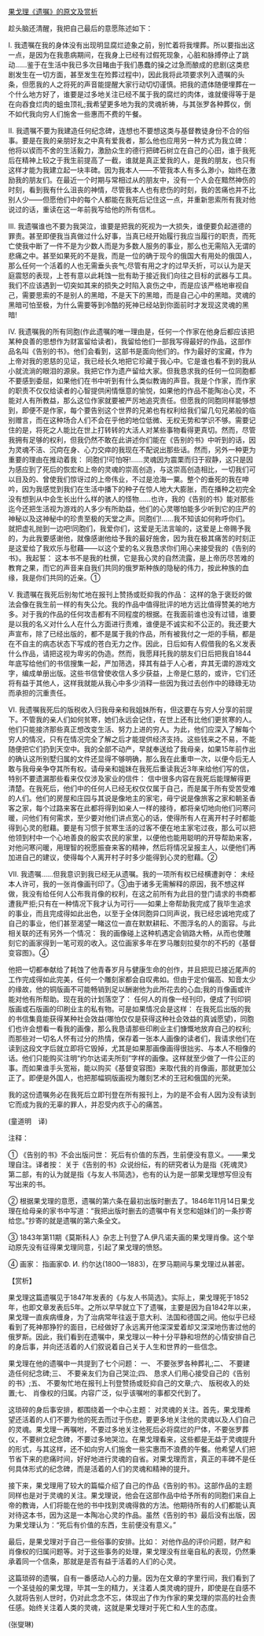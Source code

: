 [果戈理《遗嘱》的原文及赏析](https://www.vrrw.net/wx/12069.html)

趁头脑还清醒，我把自己最后的意愿陈述如下：

Ⅰ. 我遗嘱在我的身体没有出现明显腐烂迹象之前，别忙着将我埋葬。所以要指出这一点，是因为在我患病期间，在我身上已经有过假死现象，心脏和脉搏停止了跳动……鉴于在生活中我已多次目睹由于我们愚蠢的操之过急而酿成的悲剧(这类悲剧发生在一切方面，甚至发生在殓葬过程中)，因此我将此项要求列入遗嘱的头条，但愿我的人之将死的声音能提醒大家行动切切谨慎。把我的遗体随便埋葬在一个什么地方好了，谁要是过多地关注已经不属于我的腐烂的肉体，谁就傻得等于是在向吞食烂肉的蛆虫顶礼;我希望更多地为我的灵魂祈祷，与其张罗各种葬仪，倒不如代我向穷人们施舍一些惠而不费的午餐。

Ⅱ. 我遗嘱不要为我建造任何纪念碑，连想也不要想这类与基督教徒身份不合的俗事。要是在我的亲朋好友之中真有爱我者，那么他也应用另一种方式为我立碑： 他将以锲而不舍的生活毅力，激励众生的德行把碑石树立在自己的心田，谁于我死后在精神上较之于我生前提高了一截，谁就是真正爱我的人，是我的朋友，也只有这样才能为我建立起一块丰碑。因为我本人——不管我本人有多么渺小，始终在激励我的朋友们。在最近一个时期与常相过从的朋友中，没有一个人会在黯然神伤的时刻，看到我有什么沮丧的神情，尽管我本人也有悲伤的时刻，我的苦痛也并不比别人少——但愿他们中的每个人都能在我死后记住这一点，并重新思索所有我对他说过的话，重读在这一年前我写给他的所有信札。

Ⅲ. 我遗嘱谁也不要为我哭泣，谁要是把我的死视为一大损失，谁便要负起道德的罪责。甚至即便我当真做过什么好事，当真已经开始履行我应当履行的职责，而死亡使我中断了一件不是为少数人而是为多数人服务的事业，那么也无需陷入无谓的悲痛之中。甚至如果死的不是我，而是一位的确于现今的俄国大有用处的俄国人，那么任何一个活着的人也无需垂头丧气;尽管有用之才的过早夭折，可以认为是天庭震怒的表现，上苍有意以此耗蚀一批有助于接近我们向往之目标的武器与工具。我们不应该遇到一切突如其来的损失之时陷入哀伤之中，而是应该严格地审视自己，需要思索的不是别人的黑暗，不是天下的黑暗，而是自己心中的黑暗。灵魂的黑暗可怕至极，为什么需要等到冷酷的死神已经站到你面前时才发现这灵魂的黑暗!



Ⅳ. 我遗嘱我的所有同胞(作此遗嘱的唯一理由是，任何一个作家在他身后都应该把某种良善的思想作为财富留给读者)，我留给他们一部我写得最好的作品，这部作品名叫《告别的书》。他们会看到，这部书是面向他们的。作为最好的宝藏，作为上帝对我的恩慈的见证，我已经长久地把它珍藏于我心中。它是谁也看不到的我从小就流淌的眼泪的源泉。我把它作为遗产留给大家。但我恳求我的任何一位同胞都不要感到委屈，如果他们在书中听到有什么类似教诲的声音。我是个作家，而作家的职责不仅仅给读者的心智提供闲情惬意的愉悦，如果他的作品不能陶冶心灵，不能对人有所教益，那么这位作家就要被严厉地追究责任。但愿我的同胞同样能够想到，即便不是作家，每个要告别这个世界的兄弟也有权利给我们留几句兄弟般的临别赠言，而在这种场合人们不会在乎他的地位低微、无权无势和学识不够。需要记住的是，将死之人能比在世上打转转的大活人对某些事物看得更真切。然而，尽管我拥有足够的权利，但我仍然不敢在此讲述你们能在《告别的书》中听到的话，因为灵魂不洁、沉疴在身、心力交瘁的我现在不配说出那些话。然而，另外一种更为重要的理由在推动着我： 同胞们!可怕呀!……灵魂因为震栗而归于寂静，这只是因为感应到了死后的恢宏和上帝的灵魂的崇高创造，与这崇高创造相比，一切我们可以目及的、曾使我们惊讶过的上帝伟业，不过是沧海一粟。整个的垂死的我在呻吟，因为我感觉到我们在生活中播下的种子在惊人地大大膨胀，而在播种之初完全没有想到从中会生长出什么样的骇人的怪物……也许，我的《告别的书》能对那些迄今还把生活视为游戏的人多少有所助益，他们的心灵哪怕能多少听到它的庄严的神秘以及这神秘中的珍贵至极的天堂之声。同胞们!……我不知该如何称呼你们。就把虚礼抛到一边吧!同胞们，我爱你们，这爱是无法言喻的，这爱是上帝赐予我的，为此我要感谢他，就像感谢他给予我的最好施舍，因为我在极其痛苦的时刻正是这爱给了我欢乐与慰藉——以这个爱的名义我恳求你们用心来接受我的《告别的书》。我起誓： 这本书不是我的杜撰，它是我心灵的自然流露，是上帝历尽苦难的教育之果，而它的声音来自我们共同的俄罗斯种族的隐秘的伟力，按此种族的血缘，我是你们共同的近亲。①

Ⅴ. 我遗嘱在我死后别匆忙地在报刊上赞扬或贬抑我的作品： 这样的急于褒贬的做法会像在我生前一样的有失公允。我的作品中值得批评的地方远比值得赞美的地方多。对于我的作品的任何攻击都有不同程度的根据。在我面前谁也没有过错，谁要是以我的名义对什么人在什么方面进行责难，谁便是不诚实和不公正的。我还要大声宣布，除了已经出版的，都不是属于我的作品，所有被我付之一炬的手稿，都是在不自主的病态状态下写成的苍白无力之作。因此，日后如有人假借我的名义发表什么作品，请把这视为卑劣的伪造。然而，我愿拜托我的朋友们日后把我自1844年底写给他们的书信搜集一起，严加筛选，择其有益于人心者，弃其无谓的游戏文字，编成单册出版。这些书信曾使收信人多少获益，上帝是仁慈的，或许，它们还将有益于其他人，这样我就能从我心中多少消释一些因为我过去创作中的碌碌无功而承担的沉重责任。

Ⅵ. 我遗嘱我死后的版税收入归我母亲和我姐妹所有，但这要在与穷人分享的前提下。不管我的亲人们如何贫寒，她们永远会记住，在世上还有比他们更贫寒的人。他们只能接济那些真正想改变生活、努力上进的穷人。为此，他们应深入了解每个穷人的情况，只有在情况完全了解之后才能提供经济支持。这些钱来之不易，不能随便把它们扔到天空中。我的全部不动产，早就奉送给了我母亲，如果15年前作出的确认这所别墅归属的文件还显得不够明确，那么我在此重申一次，以便今后无人敢与我母亲争夺其所有权。请母亲和姐妹在我死后重读我近3年来给他们写的信，特别不要遗漏那些看来仅仅涉及家业的信件： 信中很多内容在我死后能理解得更清楚。在我死后，他们中的任何人已经无权仅仅属于自己，而是属于所有受苦受难的人们。他们的房屋和庄园与其说是像地主的家宅，毋宁说是像旅客之家和朝圣香客之家，每个过路来客在此都将得到如亲人一样的接待，都将亲切地向他们问寒问暖，问他们有何需求，至少要对他们讲点宽心的话，使得所有人在离开村子时都能得到心灵的慰藉。要是有习惯于贫寒生活的过客不便在地主家宅过夜，那么可以把他领到村中一个心地善良的殷实农民的家里，以便他也能用聪明的开导帮助来客，对他问寒问暖，用理智的祝愿振奋来客的精神，然后将情况呈报主人，以便他们再加进自己的建议，使得每个人离开村子时多少能得到心灵的慰藉。②

Ⅶ. 我遗嘱……但我意识到我已经无从遗嘱。我的一项所有权已经横遭剥夺： 未经本人许可，我的一张肖像画刊印了。③由于诸多无需解释的原因，我不想这样做，我没有给任何人公布我肖像的权利，在这之前所有为此目的登门请求的书商都遭我严拒;只有在一种情况下我才认为可行——如果上帝帮助我完成了我毕生追求的事业，而且完成得如此出色，以至于全体同胞异口同声说，我已经忠诚地完成了自己的事业，他们甚至渴望一睹这位一直在默默耕耘、不图浮名的人的面容。与此相关联的还有另外一个情况： 我的画像碰上这种机遇定会销路大畅，从而也使雕刻它的画家得到一笔可观的收入。这位画家多年在罗马雕刻拉斐尔的不朽的《基督变容图》。④

他把一切都奉献给了耗蚀了他青春岁月与健康生命的创作，并且把现已接近尾声的工作完成得如此完美，任何一个雕刻家都会自叹弗如。但由于定价偏高、知音太少的缘故，他的铜版画不可能畅销到足以酬谢他为此所花去的心血;我的肖像画或许能对他有所帮助。现在我的计划落空了： 任何人的肖像一经刊印，便成了刊印铜版画或石版画的印刷业主的私有物。可是如果情况会是这样： 在我死后出版的我的书信集竟能获得某种社会效益(哪怕仅仅是获得这种社会效益的真诚愿望)，同胞们也许会想看一看我的画像，那么我恳请那些印刷业主们慷慨地放弃自己的权利;而那些对一切名人怀有过分的热情，保存着一张本人画像的读者们，我请求他们在读到这段文字后就立即将它毁掉，尤其是如果那画像画得很拙劣、与本人不相像的话。他们只能购买注明“约尔达诺夫所刻”字样的画像。这样就至少做了一件公正的事。而如果谁手头宽裕，能以购买《基督变容图》来取代我的肖像画，那就更加公正了。即便是外国人，也把那幅铜版画视为雕刻艺术的王冠和俄国的光荣。

我的这份遗嘱务必在我死后立即刊登在所有报刊上，为的是不会有人因为没有读到它而成为我的无辜的罪人，并忍受内疚于心的痛苦。

(童道明　译)

注释：

① 《告别的书》不会出版问世： 死后有价值的东西，生前便没有意义。——果戈理自注。译者按： 关于《告别的书》众说纷纭，有的研究者认为是指《死魂灵》第二部，有的认为就是指《与友人书简选》，也有的认为是一部果戈理想写但没有写出来的书。

② 根据果戈理的意愿，遗嘱的第六条在最初出版时删去了。1846年11月14日果戈理在给母亲的家书中写道：“我把出版时删去的遗嘱中有关您和姐妹们的一条抄寄给您。”抄寄的就是遗嘱的第六条全文。

③ 1843年第11期《莫斯科人》杂志上刊登了A.伊凡诺夫画的果戈理肖像。这个举动原先没有征得果戈理同意，引起了果戈理的愤怒。

④ 画家： 指画家Φ. И. 约尔达(1800—1883)，在罗马期间与果戈理过从甚密。

【赏析】

果戈理这篇遗嘱见于1847年发表的《与友人书简选》。实际上，果戈理死于1852年，也即文章发表后5年。之所以早早就立下了遗嘱，主要是因为自1842年以来，果戈理一直疾病缠身，为了治病常年往返于意大利、法国和德国之间。他似乎已经看到了死神那狰狞的面目，已经做好了永远离开他深深爱着却又深深地伤害过他的俄罗斯。因此，我们看到在遗嘱中，果戈理以一种十分平静和坦然的心情安排自己的身后事，并向还活着的人们叙说着自己关于人生和世界的一些信念。

果戈理在他的遗嘱中一共提到了七个问题： 一、 不要张罗各种葬礼;二、 不要建造任何纪念碑;三、 不要亲友们为自己哭泣;四、 恳求人们用心接受自己的《告别的书》;五、 不要匆忙地在报刊上刊登赞扬或贬抑自己的文章;六、 版税收入的处置;七、 肖像权的归属。内容广泛，似乎该嘱咐的事都交代到了。

这琐碎的身后事安排，都围绕着一个中心主题： 对灵魂的关注。首先，果戈理希望还活着的人们不要为他的死去而过于伤悲，要更多地关注他的灵魂以及人们自己的灵魂。果戈理一再嘱咐，不要过多地关注他死后必将腐烂的尸体，不要张罗葬仪，不要树立纪念碑，不要过多地哭泣。在果戈理看来，这些都是无益于灵魂提升的形式，与其这样，还不如向穷人们施舍一些实惠而不浪费的午餐。他希望人们把节省下来的悲痛时间，好好地进行灵魂的自省。对果戈理而言，真正的丰碑不是任何具体形式的纪念碑，而是活着的人们的灵魂和精神的提升。

接下来，果戈理用了较大的篇幅介绍了自己的作品《告别的书》。这部作品的主题同样也是对于灵魂的关注。果戈理说，他会在这部作品中给予所有的同胞们来自上帝的教诲，人们将能在他的书中找到灵魂得救的方法。他期待所有的人们都能认真对待这本书，因为这是一本陶冶心灵的作品。虽然《告别的书》最后没有出版，因为果戈理认为：“死后有价值的东西，生前便没有意义。”

最后，是果戈理对于自己一些俗事的安排。比如： 对他作品的评价问题，财产和肖像权的归属问题等。对于这些事务的处理，果戈理没有丝毫自私的表现，仍然秉承着同一个信条，那就是是否有益于活着的人们的心灵。

这篇琐碎的遗嘱，自有一番感动人心的力量。因为在文章的字里行间，我们看到了一个圣徒般的果戈理，毕其一生的精力，关注着人类灵魂的提升，即使是在自感不久就将告别人世时，仍对此念念不忘，体现出了作为作家的果戈理的崇高的社会责任感。始终关注着人类的灵魂，这就是果戈理对于死亡和人生的态度。

(张燮琳)

